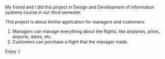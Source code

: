 My friend and I did this project in Design and Development of information systems course in our third semester.

This project is about Airline application for managers and customers.
1) Managers can manage everything about the flights, like airplanes, pilots, airports, dates, etc.
2) Customers can purchase a flight that the manager made.

Enjoy :)
